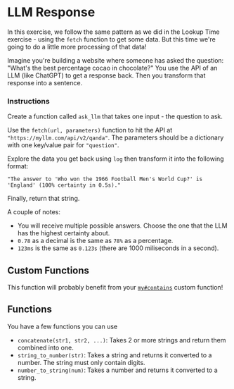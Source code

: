 # LLM Response

In this exercise, we follow the same pattern as we did in the Lookup Time exercise - using the `fetch` function to get some data.
But this time we're going to do a little more processing of that data!

Imagine you're building a website where someone has asked the question: "What's the best percentage cocao in chocolate?"
You use the API of an LLM (like ChatGPT) to get a response back.
Then you transform that response into a sentence.

### Instructions

Create a function called `ask_llm` that takes one input - the question to ask.

Use the `fetch(url, parameters)` function to hit the API at `"https://myllm.com/api/v2/qanda"`. The parameters should be a dictionary with one key/value pair for `"question"`.

Explore the data you get back using `log` then transform it into the following format:

```jikiscript
"The answer to 'Who won the 1966 Football Men's World Cup?' is 'England' (100% certainty in 0.5s)."
```

Finally, return that string.

A couple of notes:

- You will receive multiple possible answers. Choose the one that the LLM has the highest certainty about.
- `0.78` as a decimal is the same as `78%` as a percentage.
- `123ms` is the same as `0.123s` (there are 1000 miliseconds in a second).

## Custom Functions

This function will probably benefit from your [`my#contains`](/bootcamp/custom_functions/contains/edit) custom function!

## Functions

You have a few functions you can use

- `concatenate(str1, str2, ...)`: Takes 2 or more strings and return them combined into one.
- `string_to_number(str)`: Takes a string and returns it converted to a number. The string must only contain digits.
- `number_to_string(num)`: Takes a number and returns it converted to a string.
